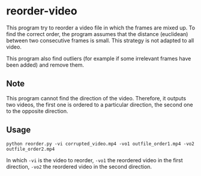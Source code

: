 # reorder-video

This program try to reorder a video file in which the frames are mixed up.
To find the correct order, the program assumes that the distance (euclidean) between two consecutive frames is small. This strategy is not adapted to all video.

This program also find outliers (for example if some irrelevant frames have been added) and remove them.

## Note

This program cannot find the direction of the video. Therefore, it outputs two videos, the first one is ordered to a particular direction, the second one to the opposite direction.

## Usage

`python reorder.py -vi corrupted_video.mp4 -vo1 outfile_order1.mp4 -vo2 outfile_order2.mp4`

In which `-vi` is the video to reorder, `-vo1` the reordered video in the first direction, `-vo2` the reordered video in the second direction.




